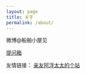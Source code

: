```yaml
---
layout: page
title: 关于
permalink: /about/
---
```


微博@船舶小屋见

[提问箱](https://marshmallow-qa.com/ligeia_li)

友情链接：
[亲友阿浮太太的个站](https://coococola.home.blog/)
